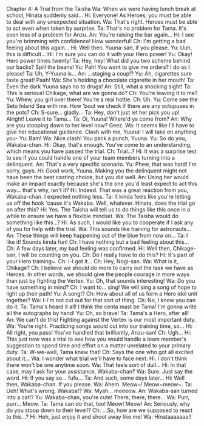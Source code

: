 Chapter 4: A Trial from the Taisha
Wa: When we were having lunch break at school, Hinata suddenly said...
Hi: Everyone! As Heroes, you must be able to deal with any unexpected situation.
Wa: That's right. Heroes must be able to act even when taken by surprise.
Ta: That's no problem for Tama. It's even less of a problem for Anzu.
An: You're raising the bar again...
Hi: I see you're brimming with confidence! How wonderful!
Ch: I'm getting a bad feeling about this again...
Hi: Well then. Yuuna-san, if you please.
Yu: Uuh, this is difficult...
Hi: I'm sure you can do it with your Hero power!
Yu: Okay! Hero power times twenty!
Ta: Hey, hey! What did you two scheme behind our backs? Spill the beans!
Yu: Pah! You want to give me orders? I do as I please!
Ta: Uh, Y-Yuuna is...
An: ...staging a coup!?
Yu: Ah, cigarettes sure taste great! Paah!
Wa: She's holding a chocolate cigarette in her mouth!
Ta: Even the dark Yuuna says no to drugs!
An: Still, what a shocking sight!
Ta: This is serious! Chikage, what are we gonna do?
Ch: You're leaving it to me?
Yu: Whew, you girl over there! You're a real hottie.
Ch: Uh.
Yu: Come see the Seto Inland Sea with me. How 'bout we check if there are any octopuses in the pots?
Ch: S-sure... gladly...
Ta: Hey, don't just let her pick you up! Alright! Leave it to Tama...
Ta: Oi, Yuuna! Where'd ya come from?
An: Why are you stooping down to her level now? Geez.
Wa: It seems like I'll have to give her educational guidance. Clash with me, Yuuna! I will take on anything you-
Yu: Bam!
Wa: Nice clash! You pack a punch, Yuuna.
Yu: So do you, Wakaba-chan.
Hi: Okay, that's enough. You've come to an understanding, which means you have passed the trial.
Ch: Trial...?
Hi: It was a surprise test to see if you could handle one of your team members turning into a delinquent.
An: That's a very specific scenario.
Yu: Phew, that was hard! I'm sorry, guys.
Hi: Good work, Yuuna. Making you the delinquent might not have been the best casting choice, but you did well.
An: Using her would make an impact exactly because she's the one you'd least expect to act this way... that's why, isn't it?
Hi: Indeed. That was a great reaction from you, Wakaba-chan. I expected nothing less.
Ta: It kinda feels like you're letting us off the hook 'cause it's Wakaba. Well, whatever. Hinata, does the trial go on after this?
Hi: Yes. The Taisha will tell us to do things like this once in a while to ensure we have a flexible mindset.
Wa: The Taisha would do something like this...?
Hi: As such, I would like you to cooperate if I ask any of you for help with the trial.
Wa: This sounds like training for astronauts...
An: These things will keep happening out of the blue from now on...
Ta: I like it! Sounds kinda fun!
Ch: I have nothing but a bad feeling about this...
Ch: A few days later, my bad feeling was confirmed.
Hi: Well then, Chikage-san, I will be counting on you.
Ch: Do I really have to do this?
Hi: It's part of your Hero training~.
Ch: I-I got it...
Ch: Hey, Nogi-san.
Wa: What is it, Chikage?
Ch: I believe we should do more to carry out the task we have as Heroes. In other words, we should give the people courage in more ways than just by fighting the Vertex.
Yu: Oh, that sounds interesting! 
Wa: Do you have something in mind?
Ch: I want to... sing! We will sing a song of hope to light up their path!
Yu: A song!?
Ch: How about all of us form a Hero idol unit together?
Wa: I-I'm not cut out for that sort of thing.
Ch: No, I know you can do it.
Ta: Tama's heard it all! I think the centa mast be Tama! I'm gonna write all the autographs by hand!
Yu: Oh, so brave!
Ta: Tama's a Hero, after all!
An: We can't do this! Fighting against the Vertex is our most important duty.
Wa: You're right. Practicing songs would cut into our training time, so...
Hi: All right, you pass! You've handled that brilliantly, Anzu-san!
Ch: Ugh...
Hi: This just now was a trial to see how you would handle a team member's suggestion to spend time and effort on a matter unrelated to your primary duty.
Ta: W-we-well, Tama knew that!
Ch: Says the one who got all excited about it...
Wa: I wonder what trial we'll have to face next.
Hi: I don't think there won't be one anytime soon.
Wa: That feels sort of dull...
Hi: In that case, may I ask for your assistance, Wakaba-chan?
Wa: Sure. Just say the word.
Hi: If you say so... fufu...
Ta: And such, some days later...
Hi: Well then, Wakaba-chan. If you please.
Wa: Ahem. Meow~! Meow~meow~.
Ta: Ueh! What's wrong, Wakaba!?
Wa: Myah... meeeow.
An: Wakaba-san turned into a cat!?
Yu: Wakaba-chan, you're cute! There, there, there...
Wa: Purr, purr... Meow.
Ta: Tama can do that, too! Meow! Meow!
An: Seriously, why do you stoop down to their level!?
Ch: ...So, how are we supposed to react to this...?
Hi: Heh, just enjoy it and shoot away like me!
Wa: Hinataaaaaaa!!